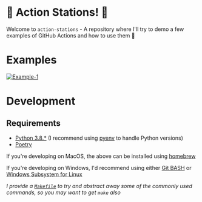 # 🚨 Action Stations! 🚨

Welcome to `action-stations` - A repository where I'll try to demo a few examples of GitHub Actions and how to use them 🎉

# Examples

[![Example-1](https://github.com/ciaranevans/action-stations/actions/workflows/example-1-lint-and-unit-tests.yaml/badge.svg)](https://github.com/ciaranevans/action-stations/actions/workflows/example-1-lint-and-unit-tests.yaml)

# Development

## Requirements

* [Python 3.8.*](https://www.python.org/downloads/) (I recommend using [pyenv](https://github.com/pyenv/pyenv) to handle Python versions)
* [Poetry](https://github.com/python-poetry/poetry)

If you're developing on MacOS, the above can be installed using [homebrew](https://brew.sh/)

If you're developing on Windows, I'd recommend using either [Git BASH](https://gitforwindows.org/) or [Windows Subsystem for Linux](https://docs.microsoft.com/en-us/windows/wsl/install-win10)

_I provide a [`Makefile`](./Makefile) to try and abstract away some of the commonly used commands, so you may want to get `make` also_
